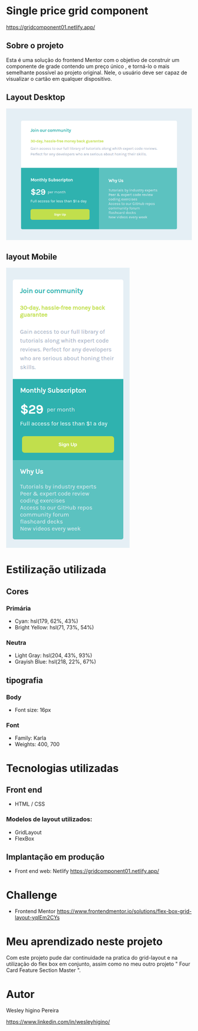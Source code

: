# Single price grid component
https://gridcomponent01.netlify.app/

## Sobre o projeto

Esta é uma solução do frontend Mentor com o objetivo de construir um componente de grade contendo um preço único  , e torná-lo o mais semelhante possível ao projeto original. Nele, o usuário deve ser capaz de visualizar o cartão em qualquer dispositivo.


## Layout Desktop

![Getting Started](./images/singledesktop.png)

## layout Mobile

![Getting Started](./images/singlemobile.png)

# Estilização utilizada

## Cores

### Primária

- Cyan: hsl(179, 62%, 43%)
- Bright Yellow: hsl(71, 73%, 54%)

### Neutra

- Light Gray: hsl(204, 43%, 93%)
- Grayish Blue: hsl(218, 22%, 67%)

## tipografia

### Body

- Font size: 16px

### Font

- Family: Karla
- Weights: 400, 700

# Tecnologias utilizadas

## Front end

- HTML / CSS 

### Modelos de layout utilizados:

- GridLayout
- FlexBox

## Implantação em produção

- Front end web: Netlify
  https://gridcomponent01.netlify.app/

# Challenge

- Frontend Mentor
  https://www.frontendmentor.io/solutions/flex-box-grid-layout-yqIEm2CYs
  
# Meu aprendizado neste projeto
  
  Com este projeto pude dar continuidade na pratica do grid-layout e na utilização do flex box em conjunto, assim como no meu outro projeto " Four Card Feature Section Master ".
  
# Autor

Wesley higino Pereira

https://www.linkedin.com/in/wesleyhigino/
